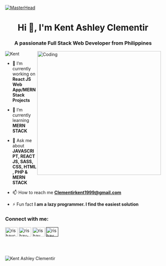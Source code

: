 [![MasterHead](https://qph.cf2.quoracdn.net/main-qimg-fa7b4bdc3b2f73e749e5c2c646d4ae13.gif)](https://rishavchanda.io)
<h1 align="center">Hi 👋, I'm Kent Ashley Clementir</h1>
<h3 align="center">A passionate Full Stack Web Developer from Philippines </h3>
<img align="right" alt="Coding" width="400" src="https://cdn.dribbble.com/users/1162077/screenshots/3848914/programmer.gif">


<p align="left"> <img src="https://komarev.com/ghpvc/?username=rishavchanda&label=Profile%20views&color=0e75b6&style=flat" alt="Kent" /> </p>


- 🔭 I’m currently working on **React JS Web App/MERN Stack Projects**

- 🌱 I’m currently learning **MERN STACK**

- 💬 Ask me about **JAVASCRIPT, REACT JS, SASS, CSS, HTML , PHP & MERN STACK**

- 📫 How to reach me **Clementirkent1999@gmail.com**

- ⚡ Fun fact **I am a lazy programmer. I find the easiest solution**

<h3 align="left">Connect with me:</h3>
<p align="left">
<a href="https://twitter.com/NotoriousSenpei" target="blank"><img align="center" src="https://raw.githubusercontent.com/rahuldkjain/github-profile-readme-generator/master/src/images/icons/Social/twitter.svg" alt="rishavchanda" height="30" width="40" /></a>
<a href="https://www.linkedin.com/in/kent-ashley-clementir-776090217/" target="blank"><img align="center" src="https://raw.githubusercontent.com/rahuldkjain/github-profile-readme-generator/master/src/images/icons/Social/linked-in-alt.svg" alt="rishav-chanda-b89a791b3" height="30" width="40" /></a>
<a href="https://instagram.com/ikent.io" target="blank"><img align="center" src="https://raw.githubusercontent.com/rahuldkjain/github-profile-readme-generator/master/src/images/icons/Social/instagram.svg" alt="rishav_chanda" height="30" width="40" /></a>
<a href="" target="blank"><img align="center" src="https://raw.githubusercontent.com/rahuldkjain/github-profile-readme-generator/master/src/images/icons/Social/youtube.svg" alt="rishav chanda" height="30" width="40" /></a>
</p>
<br>
<br>



   ![Kent Ashley Clementir](https://github-readme-stats.vercel.app/api?username=MasterKent11&show_icons=true&theme=transparent)

